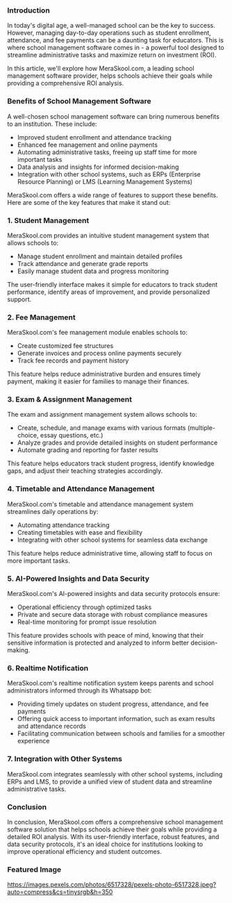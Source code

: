 ### Introduction

In today's digital age, a well-managed school can be the key to success. However, managing day-to-day operations such as student enrollment, attendance, and fee payments can be a daunting task for educators. This is where school management software comes in - a powerful tool designed to streamline administrative tasks and maximize return on investment (ROI).

In this article, we'll explore how MeraSkool.com, a leading school management software provider, helps schools achieve their goals while providing a comprehensive ROI analysis.

### Benefits of School Management Software

A well-chosen school management software can bring numerous benefits to an institution. These include:

*   Improved student enrollment and attendance tracking
*   Enhanced fee management and online payments
*   Automating administrative tasks, freeing up staff time for more important tasks
*   Data analysis and insights for informed decision-making
*   Integration with other school systems, such as ERPs (Enterprise Resource Planning) or LMS (Learning Management Systems)

MeraSkool.com offers a wide range of features to support these benefits. Here are some of the key features that make it stand out:

### 1. Student Management

MeraSkool.com provides an intuitive student management system that allows schools to:

*   Manage student enrollment and maintain detailed profiles
*   Track attendance and generate grade reports
*   Easily manage student data and progress monitoring

The user-friendly interface makes it simple for educators to track student performance, identify areas of improvement, and provide personalized support.

### 2. Fee Management

MeraSkool.com's fee management module enables schools to:

*   Create customized fee structures
*   Generate invoices and process online payments securely
*   Track fee records and payment history

This feature helps reduce administrative burden and ensures timely payment, making it easier for families to manage their finances.

### 3. Exam & Assignment Management

The exam and assignment management system allows schools to:

*   Create, schedule, and manage exams with various formats (multiple-choice, essay questions, etc.)
*   Analyze grades and provide detailed insights on student performance
*   Automate grading and reporting for faster results

This feature helps educators track student progress, identify knowledge gaps, and adjust their teaching strategies accordingly.

### 4. Timetable and Attendance Management

MeraSkool.com's timetable and attendance management system streamlines daily operations by:

*   Automating attendance tracking
*   Creating timetables with ease and flexibility
*   Integrating with other school systems for seamless data exchange

This feature helps reduce administrative time, allowing staff to focus on more important tasks.

### 5. AI-Powered Insights and Data Security

MeraSkool.com's AI-powered insights and data security protocols ensure:

*   Operational efficiency through optimized tasks
*   Private and secure data storage with robust compliance measures
*   Real-time monitoring for prompt issue resolution

This feature provides schools with peace of mind, knowing that their sensitive information is protected and analyzed to inform better decision-making.

### 6. Realtime Notification

MeraSkool.com's realtime notification system keeps parents and school administrators informed through its Whatsapp bot:

*   Providing timely updates on student progress, attendance, and fee payments
*   Offering quick access to important information, such as exam results and attendance records
*   Facilitating communication between schools and families for a smoother experience

### 7. Integration with Other Systems

MeraSkool.com integrates seamlessly with other school systems, including ERPs and LMS, to provide a unified view of student data and streamline administrative tasks.

### Conclusion

In conclusion, MeraSkool.com offers a comprehensive school management software solution that helps schools achieve their goals while providing a detailed ROI analysis. With its user-friendly interface, robust features, and data security protocols, it's an ideal choice for institutions looking to improve operational efficiency and student outcomes.

### Featured Image

https://images.pexels.com/photos/6517328/pexels-photo-6517328.jpeg?auto=compress&cs=tinysrgb&h=350